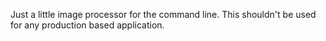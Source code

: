 Just a little image processor for the command line. This shouldn't be used for any production based application.